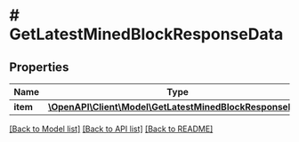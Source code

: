 # # GetLatestMinedBlockResponseData

## Properties

Name | Type | Description | Notes
------------ | ------------- | ------------- | -------------
**item** | [**\OpenAPI\Client\Model\GetLatestMinedBlockResponseItem**](GetLatestMinedBlockResponseItem.md) |  |

[[Back to Model list]](../../README.md#models) [[Back to API list]](../../README.md#endpoints) [[Back to README]](../../README.md)
